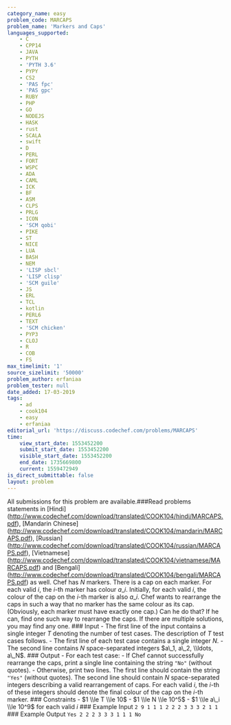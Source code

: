 ```yaml
---
category_name: easy
problem_code: MARCAPS
problem_name: 'Markers and Caps'
languages_supported:
    - C
    - CPP14
    - JAVA
    - PYTH
    - 'PYTH 3.6'
    - PYPY
    - CS2
    - 'PAS fpc'
    - 'PAS gpc'
    - RUBY
    - PHP
    - GO
    - NODEJS
    - HASK
    - rust
    - SCALA
    - swift
    - D
    - PERL
    - FORT
    - WSPC
    - ADA
    - CAML
    - ICK
    - BF
    - ASM
    - CLPS
    - PRLG
    - ICON
    - 'SCM qobi'
    - PIKE
    - ST
    - NICE
    - LUA
    - BASH
    - NEM
    - 'LISP sbcl'
    - 'LISP clisp'
    - 'SCM guile'
    - JS
    - ERL
    - TCL
    - kotlin
    - PERL6
    - TEXT
    - 'SCM chicken'
    - PYP3
    - CLOJ
    - R
    - COB
    - FS
max_timelimit: '1'
source_sizelimit: '50000'
problem_author: erfaniaa
problem_tester: null
date_added: 17-03-2019
tags:
    - ad
    - cook104
    - easy
    - erfaniaa
editorial_url: 'https://discuss.codechef.com/problems/MARCAPS'
time:
    view_start_date: 1553452200
    submit_start_date: 1553452200
    visible_start_date: 1553452200
    end_date: 1735669800
    current: 1559472949
is_direct_submittable: false
layout: problem
---
```

All submissions for this problem are available.\###Read problems statements in \[Hindi\](http://www.codechef.com/download/translated/COOK104/hindi/MARCAPS.pdf), \[Mandarin Chinese\](http://www.codechef.com/download/translated/COOK104/mandarin/MARCAPS.pdf), \[Russian\](http://www.codechef.com/download/translated/COOK104/russian/MARCAPS.pdf), \[Vietnamese\](http://www.codechef.com/download/translated/COOK104/vietnamese/MARCAPS.pdf) and \[Bengali\](http://www.codechef.com/download/translated/COOK104/bengali/MARCAPS.pdf) as well. Chef has $N$ markers. There is a cap on each marker. For each valid $i$, the $i$-th marker has colour $a\_i$. Initially, for each valid $i$, the colour of the cap on the $i$-th marker is also $a\_i$. Chef wants to rearrange the caps in such a way that no marker has the same colour as its cap. (Obviously, each marker must have exactly one cap.) Can he do that? If he can, find one such way to rearrange the caps. If there are multiple solutions, you may find any one. ### Input - The first line of the input contains a single integer $T$ denoting the number of test cases. The description of $T$ test cases follows. - The first line of each test case contains a single integer $N$. - The second line contains $N$ space-separated integers $a\_1, a\_2, \\ldots, a\_N$. ### Output - For each test case: - If Chef cannot successfully rearrange the caps, print a single line containing the string `"No"` (without quotes). - Otherwise, print two lines. The first line should contain the string `"Yes"` (without quotes). The second line should contain $N$ space-separated integers describing a valid rearrangement of caps. For each valid $i$, the $i$-th of these integers should denote the final colour of the cap on the $i$-th marker. ### Constraints - $1 \\le T \\le 10$ - $1 \\le N \\le 10^5$ - $1 \\le a\_i \\le 10^9$ for each valid $i$ ### Example Input ``` 2 9 1 1 1 2 2 2 3 3 3 2 1 1 ``` ### Example Output ``` Yes 2 2 2 3 3 3 1 1 1 No ```
